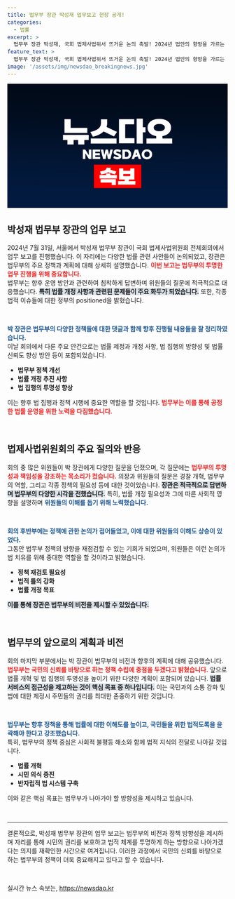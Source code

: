 ```yaml
---
title: 법무부 장관 박성재 업무보고 현장 공개!
categories:
  - 법률
excerpt: >
  법무부 장관 박성재, 국회 법제사법위서 뜨거운 논의 촉발! 2024년 법안의 향방을 가르는 중요한 업무 보고 현장, 어떤 비밀이 숨어있을까? 클릭해서 확인하세요!
feature_text: >
  법무부 장관 박성재, 국회 법제사법위서 뜨거운 논의 촉발! 2024년 법안의 향방을 가르는 중요한 업무 보고 현장, 어떤 비밀이 숨어있을까? 클릭해서 확인하세요!
image: '/assets/img/newsdao_breakingnews.jpg'
---
```


<p><img src="/assets/img/newsdao_breakingnews.jpg" alt="bookingtag 속보" /></p>

<h2 data-ke-size="size26">박성재 법무부 장관의 업무 보고</h2>

<p data-ke-size="size16">2024년 7월 31일, 서울에서 박성재 법무부 장관이 국회 법제사법위원회 전체회의에서 업무 보고를 진행했습니다. 이 자리에는 다양한 법률 관련 사안들이 논의되었고, 장관은 법무부의 주요 정책과 계획에 대해 상세히 설명했습니다. <b><span style="color: #ee2323;">이번 보고는 법무부의 투명한 업무 진행을 위해 중요합니다.</span></b> <br>법무부는 향후 운영 방안과 관련하여 침착하게 답변하며 위원들의 질문에 적극적으로 대응했습니다. <b><span style="background-color: #21538527;">특히 법률 개정 사항과 관련된 문제들이 주요 화두가 되었습니다.</span></b> 또한, 각종 법적 이슈들에 대한 정부의 positioned을 밝혔습니다.</p>

<p data-ke-size="size16">&nbsp;</p>

<p><b><span style="color: #1a5490;">박 장관은 법무부의 다양한 정책들에 대한 댓글과 함께 향후 진행될 내용들을 잘 정리하였습니다.</span></b> <br>이날 회의에서 다룬 주요 안건으로는 법률 제정과 개정 사항, 법 집행의 방향성 및 법률 신뢰도 향상 방안 등이 포함되었습니다. <ul> <li><b>법무부 정책 개선</b></li> <li><b>법률 개정 추진 사항</b></li> <li><b>법 집행의 투명성 향상</b></li> </ul> 이는 향후 법 집행과 정책 시행에 중요한 역할을 할 것입니다. <b><span style="color: #ee2323;">법무부는 이를 통해 공정한 법률 운영을 위한 노력을 다짐했습니다.</span></b> </p>

<p data-ke-size="size16">&nbsp;</p>

<h2 data-ke-size="size26">법제사법위원회의 주요 질의와 반응</h2>

<p data-ke-size="size16">회의 중 많은 위원들이 박 장관에게 다양한 질문을 던졌으며, 각 질문에는 <b><span style="color: #ee2323;">법무부의 투명성과 책임성을 강조하는 목소리가 컸습니다.</span></b> 의장과 위원들의 질문은 경찰 개혁, 법무부의 역할, 그리고 각종 정책의 필요성 등에 대한 것이었습니다. <b><span style="background-color: #21538527;">장관은 적극적으로 답변하며 법무부의 다양한 시각을 전했습니다.</span></b> 특히, 법률 개정 필요성과 그에 따른 사회적 영향을 설명하며 <b><span style="color: #1a5490;">위원들의 이해를 돕기 위해 노력했습니다.</span></b> </p>

<p data-ke-size="size16">&nbsp;</p>

<p><b><span style="color: #1a5490;">회의 후반부에는 정책에 관한 논의가 접어들었고, 이에 대한 위원들의 이해도 상승이 있었다.</span></b> <br>그동안 법무부 정책의 방향을 재점검할 수 있는 기회가 되었으며, 위원들은 이런 논의가 법 치유를 위해 중대한 역할을 할 것이라고 밝혔습니다. <ul> <li><b>정책 재검토 필요성</b></li> <li><b>법적 틀의 강화</b></li> <li><b>법률 개정 목표</b></li> </ul><b><span style="background-color: #21538527;">이를 통해 장관은 법무부의 비전을 제시할 수 있었습니다.</span></b></p>

<p data-ke-size="size16">&nbsp;</p>

<h2 data-ke-size="size26">법무부의 앞으로의 계획과 비전</h2>

<p data-ke-size="size16">회의 마지막 부분에서는 박 장관이 법무부의 비전과 향후의 계획에 대해 공유했습니다. <b><span style="color: #ee2323;">법무부는 국민의 신뢰를 바탕으로 하는 정책 수립에 중점을 두겠다고 밝혔습니다.</span></b> 앞으로 법률 개혁 및 법 집행의 투명성을 높이기 위한 다양한 계획이 포함되어 있습니다. <b><span style="background-color: #21538527;">법률 서비스의 접근성을 제고하는 것이 핵심 목표 중 하나입니다.</span></b> 이는 국민과의 소통 강화 및 법에 대한 제정시 주민들의 권리를 최대한 존중하기 위한 것입니다. </p>

<p data-ke-size="size16">&nbsp;</p>

<p><b><span style="color: #1a5490;">법무부는 향후 정책을 통해 법률에 대한 이해도를 높이고, 국민들을 위한 법적도록을 윤곽해야 한다고 강조했습니다.</span></b> <br>특히, 법무부의 정책 중심은 사회적 불평등 해소와 함께 법적 지식의 전달로 나아갈 것입니다. <ul> <li><b>법률 개혁</b></li> <li><b>시민 의식 증진</b></li> <li><b>반자립적 법 시스템 구축</b></li> </ul> 이와 같은 핵심 목표는 법무부가 나아가야 할 방향성을 제시하고 있습니다. </p>

<p data-ke-size="size16">&nbsp;</p>

<hr>

<p data-ke-size="size16">결론적으로, 박성재 법무부 장관의 업무 보고는 법무부의 비전과 정책 방향성을 제시하며 자리를 통해 시민의 권리를 보호하고 법적 체계를 투명하게 하는 방향으로 나아가겠다는 의지를 재확인한 시간으로 여겨집니다. 이러한 과정에서 국민의 신뢰를 바탕으로 하는 법무부의 정책이 더욱 중요해지고 있다고 할 수 있습니다.</p>

<p data-ke-size="size16">&nbsp;</p>
실시간 뉴스 속보는, <a href="https://newsdao.kr" rel="dofollow">https://newsdao.kr</a>


